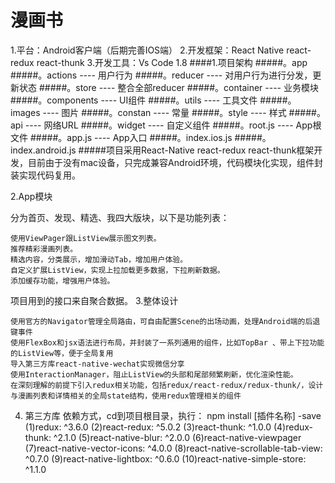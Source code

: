 # 漫画书
1.平台：Android客户端（后期完善IOS端）
  2.开发框架：React Native     react-redux     react-thunk
  3.开发工具：Vs Code 1.8
####1.项目架构
#####。app
#####。actions ---- 用户行为
#####。reducer ---- 对用户行为进行分发，更新状态
#####。store   ---- 整合全部reducer
#####。container  ---- 业务模块
#####。components ---- UI组件
#####。utils   ---- 工具文件
#####。images  ---- 图片
#####。constan ---- 常量
#####。style   ---- 样式
#####。api     ---- 网络URL
#####。widget  ---- 自定义组件
#####。root.js ---- App根文件
#####。app.js  ---- App入口
#####。index.ios.js
#####。index.android.js
#####项目采用React-Native   react-redux   react-thunk框架开发，目前由于没有mac设备，只完成兼容Android环境，代码模块化实现，组件封装实现代码复用。

2.App模块

 分为首页、发现、精选、我四大版块，以下是功能列表：

    使用ViewPager跟ListView展示图文列表。
    推荐精彩漫画列表。
    精选内容，分类展示，增加滑动Tab，增加用户体验。
    自定义扩展ListView，实现上拉加载更多数据，下拉刷新数据。
    添加缓存功能，增强用户体验。

项目用到的接口来自聚合数据。
 3.整体设计

    使用官方的Navigator管理全局路由，可自由配置Scene的出场动画，处理Android端的后退键事件
    使用FlexBox和jsx语法进行布局，并封装了一系列通用的组件，比如TopBar 、带上下拉功能的ListView等，便于全局复用
    导入第三方库react-native-wechat实现微信分享
    使用InteractionManager，阻止ListView的头部和尾部频繁刷新，优化渲染性能。
    在深刻理解的前提下引入redux相关功能，包括redux/react-redux/redux-thunk/，设计与漫画列表和详情相关的全局state结构，使用redux管理相关的组件

 4. 第三方库 
 依赖方式，cd到项目根目录，执行： npm install [插件名称] -save
 (1)redux: ^3.6.0
 (2)react-redux: ^5.0.2
 (3)react-thunk: ^1.0.0
 (4)redux-thunk: ^2.1.0
 (5)react-native-blur: ^2.0.0
 (6)react-native-viewpager
 (7)react-native-vector-icons: ^4.0.0
 (8)react-native-scrollable-tab-view: ^0.7.0
 (9)react-native-lightbox: ^0.6.0
 (10)react-native-simple-store: ^1.1.0
